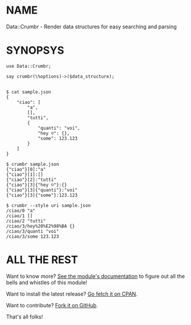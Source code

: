 NAME
====

Data::Crumbr - Render data structures for easy searching and parsing

SYNOPSYS
========

    use Data::Crumbr;

    say crumbr(\%options)->($data_structure);


    $ cat sample.json
    {
        "ciao": [
            "a",
            [],
            "tutti",
            {
                "quanti": "voi",
                "hey ☺": {},
                "some": 123.123
            }
        ]
    }

    $ crumbr sample.json
    {"ciao"}[0]:"a"
    {"ciao"}[1]:[]
    {"ciao"}[2]:"tutti"
    {"ciao"}[3]{"hey ☺"}:{}
    {"ciao"}[3]{"quanti"}:"voi"
    {"ciao"}[3]{"some"}:123.123

    $ crumbr --style uri sample.json
    /ciao/0 "a"
    /ciao/1 []
    /ciao/2 "tutti"
    /ciao/3/hey%20%E2%98%BA {}
    /ciao/3/quanti "voi"
    /ciao/3/some 123.123


ALL THE REST
============

Want to know more? [See the module's documentation](http://search.cpan.org/perldoc?App::Crumbr) to figure out
all the bells and whistles of this module!

Want to install the latest release? [Go fetch it on CPAN](http://search.cpan.org/dist/App::Crumbr/).

Want to contribute? [Fork it on GitHub](https://github.com/polettix/App::Crumbr).

That's all folks!

